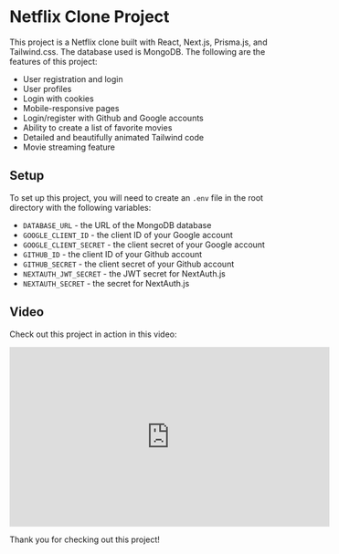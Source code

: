 # Netflix Clone Project

This project is a Netflix clone built with React, Next.js, Prisma.js, and Tailwind.css. The database used is MongoDB. The following are the features of this project:

- User registration and login
- User profiles
- Login with cookies
- Mobile-responsive pages
- Login/register with Github and Google accounts
- Ability to create a list of favorite movies
- Detailed and beautifully animated Tailwind code
- Movie streaming feature

## Setup

To set up this project, you will need to create an `.env` file in the root directory with the following variables:

- `DATABASE_URL` - the URL of the MongoDB database
- `GOOGLE_CLIENT_ID` - the client ID of your Google account
- `GOOGLE_CLIENT_SECRET` - the client secret of your Google account
- `GITHUB_ID` - the client ID of your Github account
- `GITHUB_SECRET` - the client secret of your Github account
- `NEXTAUTH_JWT_SECRET` - the JWT secret for NextAuth.js
- `NEXTAUTH_SECRET` - the secret for NextAuth.js

## Video

Check out this project in action in this video: 
<iframe width="560" height="315" src="https://www.youtube.com/embed/F8ZHNwERk2Y" title="YouTube video player" frameborder="0" allow="accelerometer; autoplay; clipboard-write; encrypted-media; gyroscope; picture-in-picture; web-share" allowfullscreen></iframe>


Thank you for checking out this project!
